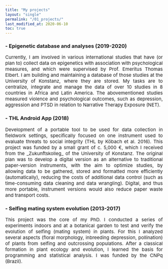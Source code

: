 ```yaml
---
title: "My projects"
layout: "single"
permalink: "/01_projects/"
last_modified_at: 2020-06-10
toc: true
---
```



### - Epigenetic database and analyses (2019-2020)
<p style="font-size:15px" align="justify">
Currently, I am involved in various international studies that have (or plan to) collect data on epigenetics with association with psychological measures, and which were supervised by Prof. Emeritus Thomas Elbert. I am building and maintaining a database of those studies at the University of Konstanz, where they are stored. My tasks are to centralize, integrate and manage the data of over 10 studies in 8 countries in Africa and Latin America. The abovementioned studies measured violence and psychological outcomes, such as depression, aggression and PTSD in relation to Narrative Therapy Exposure (NET).
</p>

### - THL Android App (2018)
<p style="font-size:15px" align="justify">
Development of a portable tool to be used for data collection in fieldwork settings, specifically focused on one instrument used to evaluate threats to social integrity (THL by Köbach et al. 2016). This project was funded by a small grant of c. 5,000 €, which I received from the _Zukunftskolleg_ of the University of Konstanz. The original plan was to develop a digital version as an alternative to traditional paper-version instruments, with the aim to optimize studies, by allowing data to be gathered, stored and formatted more efficiently (automatically), reducing the costs of additional data control (such as time-consuming data cleaning and data wrangling). Digital, and thus more portable, instrument versions would also reduce paper waste and transport costs.
</p>

### - Selfing mating system evolution (2013-2017)
<p style="font-size:15px" align="justify">
This project was the core of my PhD. I conducted a series of experiments indoors and at a botanical garden to test and verify the evolution of selfing (mating system) in plants. For this I analyzed several aspects (floral morphology, inbreeding depression, pollination) of plants from selfing and outcrossing populations. After a classical formation in plant ecology and evolution, I learned the basis for programming and statistical analysis. I was funded by the CNPq (Brazil).
</p>
